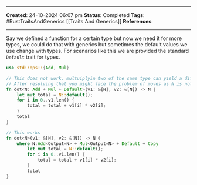 _____
**Created**: 24-10-2024 06:07 pm
**Status**: Completed
**Tags**: #RustTraitsAndGenerics [[Traits And Generics]]
**References**: 
______

Say we defined a function for a certain type but now we need it for more types, we could do that with generics but sometimes the default values we use change with types. For scenarios like this we are provided the standard `Default` trait for types.
```rust
use std::ops::{Add, Mul}

// This does not work, multuiplyin two of the same type can yield a different type. 
// After resolving that you might face the problem of moves as N is not necessarily a Copyable type.
fn dot<N: Add + Mul + Default>(v1: &[N], v2: &[N]) -> N {
	let mut total = N::default();
	for i in 0..v1.len() {
		total = total + v1[i] * v2[i];
	}
	total
}

// This works
fn dot<N>(v1: &[N], v2: &[N]) -> N {
	where N:Add<Output=N> + Mul<Output=N> + Default + Copy
		let mut total = N::default();
		for i in 0..v1.len() {
			total = total + v1[i] * v2[i];
		}
		total
}
```